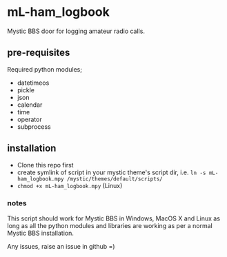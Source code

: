 # mL-ham_logbook
Mystic BBS door for logging amateur radio calls.

## pre-requisites
Required python modules;
* datetimeos
* pickle
* json
* calendar
* time
* operator
* subprocess 

## installation
* Clone this repo first
* create symlink of script in your mystic theme's script dir, i.e. 
  `ln -s mL-ham_logbook.mpy /mystic/themes/default/scripts/`
* `chmod +x mL-ham_logbook.mpy` (Linux)

### notes
This script should work for Mystic BBS in Windows, MacOS X and Linux as long as all the python modules and libraries are working as per a normal Mystic BBS installation.

Any issues, raise an issue in github =)
